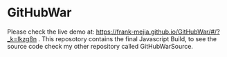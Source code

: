 # GitHubWar

Please check the live demo at: https://frank-mejia.github.io/GitHubWar/#/?_k=lkzg8n .
This reposotory contains the final Javascript Build, to see the source code check my other repository called GitHubWarSource.
